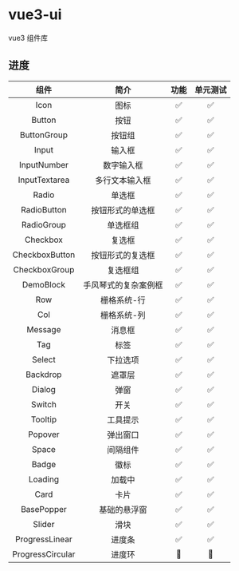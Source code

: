 # vue3-ui

vue3 组件库

## 进度

|       组件       |         简介         |        功能        |      单元测试      |
| :--------------: | :------------------: | :----------------: | :----------------: |
|       Icon       |         图标         | :white_check_mark: | :white_check_mark: |
|      Button      |         按钮         | :white_check_mark: | :white_check_mark: |
|   ButtonGroup    |        按钮组        | :white_check_mark: | :white_check_mark: |
|      Input       |        输入框        | :white_check_mark: | :white_check_mark: |
|   InputNumber    |      数字输入框      | :white_check_mark: | :white_check_mark: |
|  InputTextarea   |    多行文本输入框    | :white_check_mark: | :white_check_mark: |
|      Radio       |        单选框        | :white_check_mark: | :white_check_mark: |
|   RadioButton    |   按钮形式的单选框   | :white_check_mark: | :white_check_mark: |
|    RadioGroup    |       单选框组       | :white_check_mark: | :white_check_mark: |
|     Checkbox     |        复选框        | :white_check_mark: | :white_check_mark: |
|  CheckboxButton  |   按钮形式的复选框   | :white_check_mark: | :white_check_mark: |
|  CheckboxGroup   |       复选框组       | :white_check_mark: | :white_check_mark: |
|    DemoBlock     | 手风琴式的复杂案例框 | :white_check_mark: | :white_check_mark: |
|       Row        |     栅格系统-行      | :white_check_mark: | :white_check_mark: |
|       Col        |     栅格系统-列      | :white_check_mark: | :white_check_mark: |
|     Message      |        消息框        | :white_check_mark: | :white_check_mark: |
|       Tag        |         标签         | :white_check_mark: | :white_check_mark: |
|      Select      |       下拉选项       | :white_check_mark: | :white_check_mark: |
|     Backdrop     |        遮罩层        | :white_check_mark: | :white_check_mark: |
|      Dialog      |         弹窗         | :white_check_mark: | :white_check_mark: |
|      Switch      |         开关         | :white_check_mark: | :white_check_mark: |
|     Tooltip      |       工具提示       | :white_check_mark: | :white_check_mark: |
|     Popover      |       弹出窗口       | :white_check_mark: | :white_check_mark: |
|      Space       |       间隔组件       | :white_check_mark: | :white_check_mark: |
|      Badge       |         徽标         | :white_check_mark: | :white_check_mark: |
|     Loading      |        加载中        | :white_check_mark: | :white_check_mark: |
|       Card       |         卡片         | :white_check_mark: | :white_check_mark: |
|    BasePopper    |     基础的悬浮窗     | :white_check_mark: | :white_check_mark: |
|      Slider      |         滑块         | :white_check_mark: | :white_check_mark: |
|  ProgressLinear  |        进度条        | :white_check_mark: | :white_check_mark: |
| ProgressCircular |        进度环        |   :construction:   |   :construction:   |